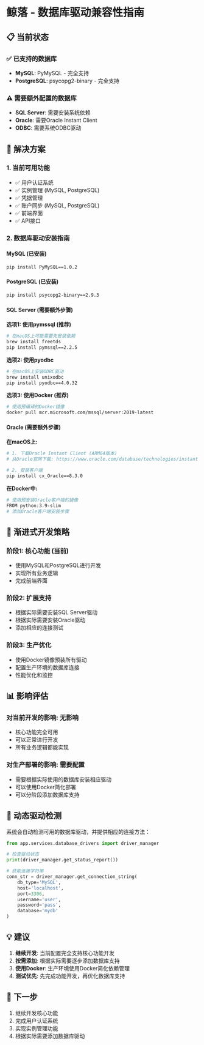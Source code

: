 # 鲸落 - 数据库驱动兼容性指南

## 📋 当前状态

### ✅ 已支持的数据库
- **MySQL**: PyMySQL - 完全支持
- **PostgreSQL**: psycopg2-binary - 完全支持

### ⚠️ 需要额外配置的数据库
- **SQL Server**: 需要安装系统依赖
- **Oracle**: 需要Oracle Instant Client
- **ODBC**: 需要系统ODBC驱动

## 🔧 解决方案

### 1. 当前可用功能
- ✅ 用户认证系统
- ✅ 实例管理 (MySQL, PostgreSQL)
- ✅ 凭据管理
- ✅ 账户同步 (MySQL, PostgreSQL)
- ✅ 前端界面
- ✅ API接口

### 2. 数据库驱动安装指南

#### MySQL (已安装)
```bash
pip install PyMySQL==1.0.2
```

#### PostgreSQL (已安装)
```bash
pip install psycopg2-binary==2.9.3
```

#### SQL Server (需要额外步骤)

**选项1: 使用pymssql (推荐)**
```bash
# 在macOS上可能需要先安装依赖
brew install freetds
pip install pymssql==2.2.5
```

**选项2: 使用pyodbc**
```bash
# 在macOS上安装ODBC驱动
brew install unixodbc
pip install pyodbc==4.0.32
```

**选项3: 使用Docker (推荐)**
```bash
# 使用预编译的Docker镜像
docker pull mcr.microsoft.com/mssql/server:2019-latest
```

#### Oracle (需要额外步骤)

**在macOS上:**
```bash
# 1. 下载Oracle Instant Client (ARM64版本)
# 从Oracle官网下载: https://www.oracle.com/database/technologies/instant-client/macos-intel-x86-downloads.html

# 2. 安装客户端
pip install cx_Oracle==8.3.0
```

**在Docker中:**
```bash
# 使用预安装Oracle客户端的镜像
FROM python:3.9-slim
# 添加Oracle客户端安装步骤
```

## 🚀 渐进式开发策略

### 阶段1: 核心功能 (当前)
- 使用MySQL和PostgreSQL进行开发
- 实现所有业务逻辑
- 完成前端界面

### 阶段2: 扩展支持
- 根据实际需要安装SQL Server驱动
- 根据实际需要安装Oracle驱动
- 添加相应的连接测试

### 阶段3: 生产优化
- 使用Docker镜像预装所有驱动
- 配置生产环境的数据库连接
- 性能优化和监控

## 📊 影响评估

### 对当前开发的影响: **无影响**
- 核心功能完全可用
- 可以正常进行开发
- 所有业务逻辑都能实现

### 对生产部署的影响: **需要配置**
- 需要根据实际使用的数据库安装相应驱动
- 可以使用Docker简化部署
- 可以分阶段添加数据库支持

## 🔄 动态驱动检测

系统会自动检测可用的数据库驱动，并提供相应的连接方法：

```python
from app.services.database_drivers import driver_manager

# 检查驱动状态
print(driver_manager.get_status_report())

# 获取连接字符串
conn_str = driver_manager.get_connection_string(
    db_type='MySQL',
    host='localhost',
    port=3306,
    username='user',
    password='pass',
    database='mydb'
)
```

## 💡 建议

1. **继续开发**: 当前配置完全支持核心功能开发
2. **按需添加**: 根据实际需要逐步添加数据库支持
3. **使用Docker**: 生产环境使用Docker简化依赖管理
4. **测试优先**: 先完成功能开发，再优化数据库支持

## 🎯 下一步

1. 继续开发核心功能
2. 完成用户认证系统
3. 实现实例管理功能
4. 根据实际需要添加数据库驱动
